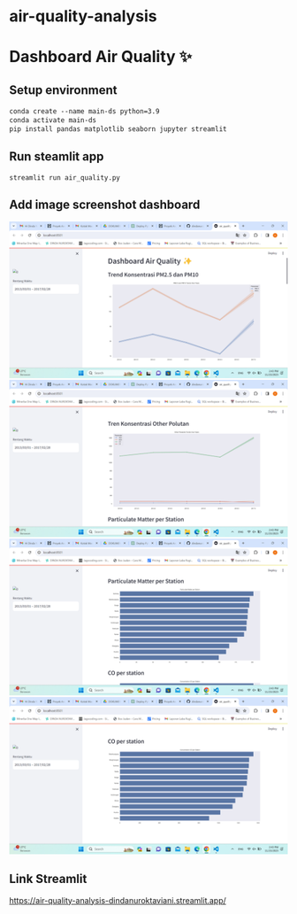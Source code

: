 # air-quality-analysis

# Dashboard Air Quality ✨

## Setup environment

```
conda create --name main-ds python=3.9
conda activate main-ds
pip install pandas matplotlib seaborn jupyter streamlit
```

## Run steamlit app

```
streamlit run air_quality.py

```

## Add image screenshot dashboard

![Gambar 1](/Dashboard1.png)
![Gambar 2](/Dashboard2.png)
![Gambar 3](/Dashboard3.png)
![Gambar 4](/Dashboard4.png)

## Link Streamlit

https://air-quality-analysis-dindanuroktaviani.streamlit.app/
